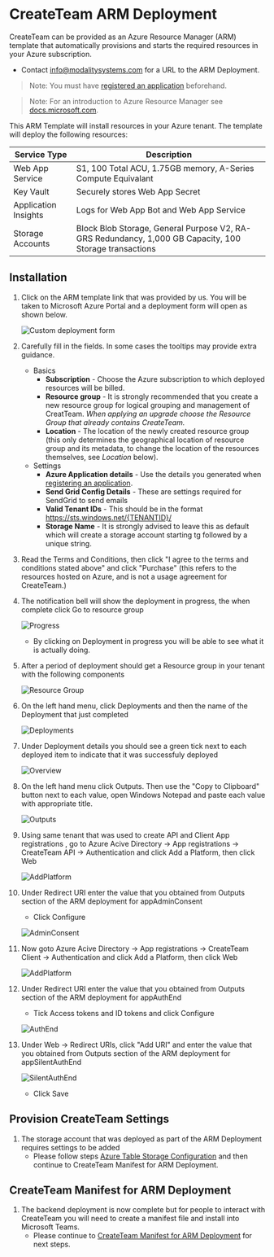 # CreateTeam ARM Deployment

CreateTeam can be provided as an Azure Resource Manager (ARM) template that automatically provisions and starts the required resources in your Azure subscription.

- Contact info@modalitysystems.com for a URL to the ARM Deployment.

> Note: You must have [registered an application](RegisterApplicationAPI.md) beforehand.

> Note: For an introduction to Azure Resource Manager see [docs.microsoft.com](https://docs.microsoft.com/en-us/azure/azure-resource-manager/resource-group-overview).

This ARM Template will install resources in your Azure tenant. The template will deploy the following resources:

| Service Type         | Description                                                                                            |
| -------------------- | ------------------------------------------------------------------------------------------------------ |
| Web App Service      | S1, 100 Total ACU, 1.75GB memory, A-Series Compute Equivalant                                          |
| Key Vault            | Securely stores Web App Secret                                                                         |
| Application Insights | Logs for Web App Bot and Web App Service                                                               |
| Storage Accounts     | Block Blob Storage, General Purpose V2, RA-GRS Redundancy, 1,000 GB Capacity, 100 Storage transactions |

## Installation

1. Click on the ARM template link that was provided by us. You will be taken to Microsoft Azure Portal and a deployment form will open as shown below.

   ![Custom deployment form](../images/customerHosted/armDeployForm.png)

1. Carefully fill in the fields. In some cases the tooltips may provide extra guidance.

   - Basics
     - **Subscription** - Choose the Azure subscription to which deployed resources will be billed.
     - **Resource group** - It is strongly recommended that you create a new resource group for logical grouping and management of CreatTeam. _When applying an upgrade choose the Resource Group that already contains CreateTeam._
     - **Location** - The location of the newly created resource group (this only determines the geographical location of resource group and its metadata, to change the location of the resources themselves, see _Location_ below).
   - Settings
     - **Azure Application details** - Use the details you generated when [registering an application](RegisterApplicationAPI.md).
     - **Send Grid Config Details** - These are settings required for SendGrid to send emails
     - **Valid Tenant IDs** - This should be in the format https://sts.windows.net/{TENANTID}/
     - **Storage Name** - It is strongly advised to leave this as default which will create a storage account starting tg followed by a unique string.

1. Read the Terms and Conditions, then click "I agree to the terms and conditions stated above" and click "Purchase" (this refers to the resources hosted on Azure, and is not a usage agreement for CreateTeam.)

1. The notification bell will show the deployment in progress, the when complete click Go to resource group

   ![Progress](../images/customerHosted/armDeployProgress.png)

   * By clicking on Deployment in progress you will be able to see what it is actually doing.

1. After a period of deployment should get a Resource group in your tenant with the following components

   ![Resource Group](../images/customerHosted/armDeployRG.png)

1. On the left hand menu, click Deployments and then the name of the Deployment that just completed

   ![Deployments](../images/customerHosted/armDeployDeployments.png)

1. Under Deployment details you should see a green tick next to each deployed item to indicate that it was successfuly deployed

   ![Overview](../images/customerHosted/armDeployDeploymentsOverview.png)

1. On the left hand menu click Outputs. Then use the "Copy to Clipboard" button next to each value, open Windows Notepad and paste each value with appropriate title.

   ![Outputs](../images/customerHosted/armDeployDeploymentsOutputs.png)

1. Using same tenant that was used to create API and Client App registrations , 
   go to Azure Acive Directory -> App registrations -> CreateTeam API -> Authentication and click Add a Platform, then click Web

   ![AddPlatform](../images/customerHosted/registerapplication13.png)

1. Under Redirect URI enter the value that you obtained from Outputs section of the ARM deployment for appAdminConsent
   * Click Configure

   ![AdminConsent](../images/customerHosted/registerapplication14.png)

   

1. Now goto Azure Acive Directory -> App registrations -> CreateTeam Client -> Authentication and click Add a Platform, then click Web

   ![AddPlatform](../images/customerHosted/registerapplication13b.png)

1. Under Redirect URI enter the value that you obtained from Outputs section of the ARM deployment for appAuthEnd
   * Tick Access tokens and ID tokens and click Configure

   ![AuthEnd](../images/customerHosted/registerapplicationC07.png)

   

1. Under Web -> Redirect URIs, click "Add URI" and enter the value that you obtained from Outputs section of the ARM deployment for appSilentAuthEnd

   ![SilentAuthEnd](../images/customerHosted/registerapplicationC08.png)

   * Click Save

## Provision CreateTeam Settings

1. The storage account that was deployed as part of the ARM Deployment requires settings to be added
   - Please follow steps [Azure Table Storage Configuration](../TableStorageConfiguration.md) and then continue to CreateTeam Manifest for ARM Deployment.

## CreateTeam Manifest for ARM Deployment

1. The backend deployment is now complete but for people to interact with CreateTeam you will need to create a manifest file and install into Microsoft Teams.
   - Please continue to [CreateTeam Manifest for ARM Deployment](manifestCreate.md) for next steps.
